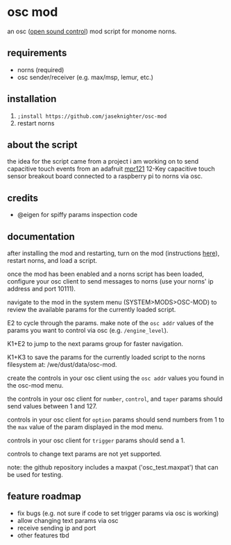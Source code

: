 # osc mod

an osc ([open sound control](https://monome.org/docs/norns/reference/osc)) mod script for monome norns.

## requirements

* norns (required)
* osc sender/receiver (e.g. max/msp, lemur, etc.)

## installation

1. `;install https://github.com/jaseknighter/osc-mod`
2. restart norns
  
## about the script
the idea for the script came from a project i am working on to send capacitive touch events from an adafruit [mpr121](https://learn.adafruit.com/adafruit-mpr121-12-key-capacitive-touch-sensor-breakout-tutorial) 12-Key capacitive touch sensor breakout board connected to a raspberry pi to norns via osc.

## credits

* @eigen for spiffy params inspection code

## documentation
after installing the mod and restarting, turn on the mod (instructions [here](https://monome.org/docs/norns/community-scripts/#installing-a-mod)), restart norns, and load a script.

once the mod has been enabled and a norns script has been loaded, configure your osc client to send messages to norns (use your norns' ip address and port 10111).

navigate to the mod in the system menu (SYSTEM>MODS>OSC-MOD) to review the available params for the currently loaded script. 

E2 to cycle through the params. make note of the `osc addr` values of the params you want to control via osc (e.g. `/engine_level`). 

K1+E2 to jump to the next params group for faster navigation.

K1+K3 to save the params for the currently loaded script to the norns filesystem at: /we/dust/data/osc-mod.

create the controls in your osc client using the `osc addr` values you found in the osc-mod menu. 

the controls in your osc client for `number`, `control`, and `taper` params should send values between 1 and 127. 

controls in your osc client for `option` params should send numbers from 1 to the `max` value of the param displayed in the mod menu.

controls in your osc client for `trigger` params should send a 1.

controls to change text params are not yet supported.

note: the github repository includes a maxpat ('osc_test.maxpat') that can be used for testing.

## feature roadmap
* fix bugs (e.g. not sure if code to set trigger params via osc is working)
* allow changing text params via osc
* receive sending ip and port
* other features tbd

